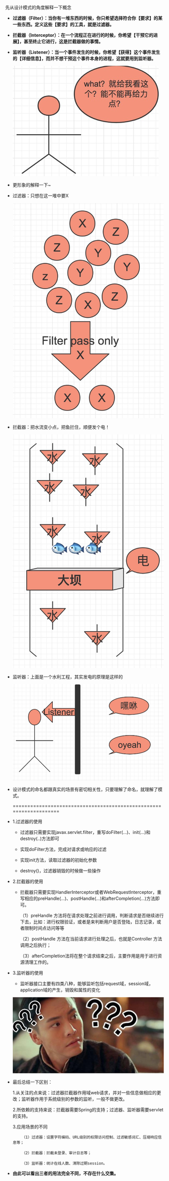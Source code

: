 先从设计模式的角度解释一下概念
- **过滤器（Filter）：当你有一堆东西的时候，你只希望选择符合你【要求】的某一些东西。定义这些【要求】的工具，就是过滤器。**
- **拦截器（Interceptor）：在一个流程正在进行的时候，你希望【干预它的进展】，甚至终止它进行，这是拦截器做的事情。**
- **监听器（Listener）：当一个事件发生的时候，你希望【获得】这个事件发生的【详细信息】，而并不想干预这个事件本身的进程，这就要用到监听器。**

   ![看这个](https://github.com/RedMao/JavaParty/blob/master/media/picture/看这个.png)

- 更形象的解释一下~


- 过滤器：只想在这一堆中要X

   ![过滤](https://github.com/RedMao/JavaParty/blob/master/media/picture/过滤.png)

- 拦截器：把水流变小点，把鱼拦住，顺便发个电！

   ![拦截](https://github.com/RedMao/JavaParty/blob/master/media/picture/拦截.png)

- 监听器：上面是一个水利工程，其实发电的原理是这样的

   ![监听](https://github.com/RedMao/JavaParty/blob/master/media/picture/监听.png)

- 设计模式的命名都跟真实的场景有密切相关性，只要理解了命名，就理解了模式。

   ===================================================================


- 1.过滤器的使用

   - 过滤器只需要实现javax.servlet.filter，重写doFilter(...)、init(...)和destroy(..)方法即可

   - 实现doFilter方法，完成对请求或响应的过滤

   - 实现init方法，读取过滤器的初始化参数

   - destroy()，过滤器销毁的时候做一些操作

- 2.拦截器的使用

   - 拦截器只需要实现HandlerInterceptor或者WebRequestInterceptor，重写相应的preHandle(...)、postHandle(...)和afterCompletion(...)方法即可。

     （1）preHandle 方法将在请求处理之前进行调用，判断请求是否继续进行下去，比如：进行权限验证，或者是来判断用户是否登陆，日志记录，或者限制时间点访问等等

     （2）postHandle 方法在当前请求进行处理之后，也就是Controller 方法调用之后执行；

     （3）afterCompletion法将在整个请求结束之后，主要作用是用于进行资源清理工作的。

- 3.监听器的使用

     - 监听器接口主要有四类八种，能够监听包括request域，session域，application域的产生，销毁和属性的变化

     ![问号脸](https://github.com/RedMao/JavaParty/blob/master/media/picture/问号脸.png)


- 最后总结一下区别：

     1.从关注的点来说：过滤器拦截器作用域web请求，并对一些信息做相应的更改；监听器作用于系统级别的参数的监听，一般不做更改。

     2.所依赖的支持来说：拦截器需要Spring的支持；过滤器、监听器需要servlet的支持。

     3.应用场景的不同

          （1）过滤器：设置字符编码、URL级别的权限访问控制、过滤敏感词汇、压缩响应信息等；

          （2）拦截器：拦截未登录、审计日志等；

          （3）监听器：统计在线人数、清除过期session。


- **由此可以看出三者的用法完全不同，不存在什么交集。**